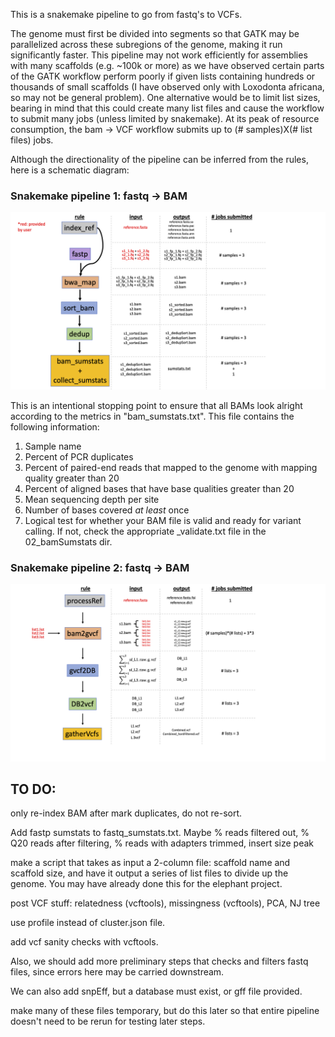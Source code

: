 This is a snakemake pipeline to go from fastq's to VCFs.

The genome must first be divided into segments so that GATK may be parallelized across these subregions of the genome, making it run significantly faster. This pipeline may not work efficiently for assemblies with many scaffolds (e.g. ~100k or more) as we have observed certain parts of the GATK workflow perform poorly if given lists containing hundreds or thousands of small scaffolds (I have observed only with Loxodonta africana, so may not be general problem). One alternative would be to limit list sizes, bearing in mind that this could create many list files and cause the workflow to submit many jobs (unless limited by snakemake). At its peak of resource consumption, the bam -> VCF workflow submits up to (# samples)X(# list files) jobs.


Although the directionality of the pipeline can be inferred from the rules, here is a schematic diagram:

### Snakemake pipeline 1: fastq -> BAM

![](docs/workflowScheme_fastq2bam.png)

This is an intentional stopping point to ensure that all BAMs look alright according to the metrics in "bam_sumstats.txt". This file contains the following information:
1. Sample name
2. Percent of PCR duplicates
3. Percent of paired-end reads that mapped to the genome with mapping quality greater than 20
4. Percent of aligned bases that have base qualities greater than 20
5. Mean sequencing depth per site
6. Number of bases covered *at least* once
7. Logical test for whether your BAM file is valid and ready for variant calling. If not, check the appropriate _validate.txt file in the 02_bamSumstats dir.

### Snakemake pipeline 2: fastq -> BAM

![](docs/workflowScheme_bam2vcf.png)



## TO DO:

only re-index BAM after mark duplicates, do not re-sort.

Add fastp sumstats to fastq_sumstats.txt. Maybe % reads filtered out, % Q20 reads after filtering, % reads with adapters trimmed, insert size peak

make a script that takes as input a 2-column file: scaffold name and scaffold size, and have it output a series of list files to divide up the genome. You may have already done this for the elephant project.

post VCF stuff: relatedness (vcftools), missingness (vcftools), PCA, NJ tree

use profile instead of cluster.json file.

add vcf sanity checks with vcftools.

Also, we should add more preliminary steps that checks and filters fastq files, since errors here may be carried downstream.

We can also add snpEff, but a database must exist, or gff file provided.

make many of these files temporary, but do this later so that entire pipeline doesn't need to be rerun for testing later steps.

